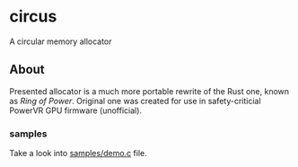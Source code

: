 # circus

A circular memory allocator

## About

Presented allocator is a much more portable rewrite of the Rust one, known as _Ring of Power_. Original one was created for use in safety-criticial PowerVR GPU firmware (unofficial).

### samples

Take a look into [samples/demo.c](samples/demo.c) file.
